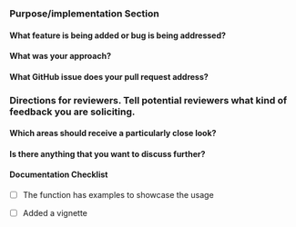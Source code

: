 <!--Hi there, thanks for your contribution! Please take a moment to fill out this template to facilitate the review of your pull request.-->

### Purpose/implementation Section

#### What feature is being added or bug is being addressed?


#### What was your approach?



#### What GitHub issue does your pull request address?



### Directions for reviewers. Tell potential reviewers what kind of feedback you are soliciting.

#### Which areas should receive a particularly close look?



#### Is there anything that you want to discuss further?


#### Documentation Checklist

<!-- Please review and specify if it isn't applicable -->

- [ ] The function has examples to showcase the usage 
- [ ] Added a vignette

